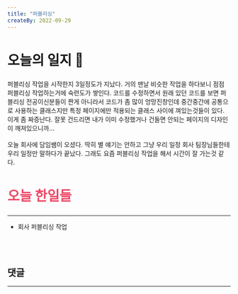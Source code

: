 ```yaml
---
title: "퍼블리싱"
createBy: 2022-09-29
---
```



##  <h2 style="font-size: 30px">오늘의 일지 🎪</h2>
퍼블리싱 작업을 시작한지 3일정도가 지났다. 거의 맨날 비슷한 작업을 하다보니 점점 퍼블리싱 작업하는거에 숙련도가 쌓인다. 코드를 수정하면서 원래 있던 코드를 보면 퍼블리싱 전공이신분들이 짠게 아니라서 코드가 좀 많이 엉망진창인데 중간중간에 공통으로 사용하는 클래스지만 특정 페이지에만 적용되는 클래스 사이에 껴있는것들이 있다. 이게 좀 짜증난다. 잘못 건드리면 내가 이미 수정했거나 건들면 안되는 페이지의 디자인이 깨져있으니까...
<br>
<br>
오늘 회사에 담임쌤이 오셨다. 딱히 별 얘기는 안하고 그냥 우리 일정 회사 팀장님들한테 우리 일정만 말하다가 끝났다. 그래도 요즘 퍼블리싱 작업을 해서 시간이 잘 가는것 같다.


## <h2 style="color: #ee4867; font-size: 30px">오늘 한일들</h2>
--- 
- 회사 퍼블리싱 작업

<br>
<br>

## 댓글
---
<br>

<Comment />
